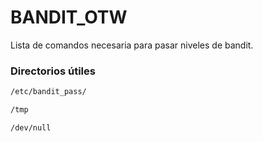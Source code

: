 # BANDIT_OTW

Lista de comandos necesaria para pasar niveles de bandit.


### Directorios útiles

```bash
/etc/bandit_pass/
```

```bash
/tmp
```

```bash
/dev/null
```
